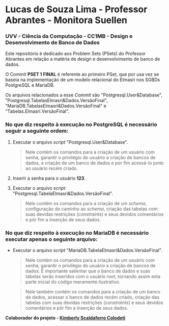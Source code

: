 # Lucas de Souza Lima - Professor Abrantes - Monitora Suellen
### UVV - Ciência da Computação - CC1MB -	Design e Desenvolvimento de Banco de Dados 

Este repositório é dedicado aos Problem Sets (PSets) do Professor Abrantes em relação a matéria de design e desenvolvimento de banco de dados.

O Commit **PSET 1 FINAL** é referente ao primeiro PSet, que por usa vez se baseia na implementação de um modelo relacional do Elmasri nos SGBDs PostgreSQL e MariaDB.

Os arquivos relacionados a esse *Commit* são "Postgresql.User&Database", "Postgresql.TabelasElmasri&Dados.VersãoFinal", "MariaDB.TabelasElmasri&Dados.VersãoFinal" e "Tabelas.Elmasri.VersãoFinal".

### No que diz respeito à execução no PostgreSQL é necessário seguir a seguinte ordem:

1.  Executar o arquivo *script* "Postgresql.User&Database".
    > Nele contém os comandos para a criação de um usuário com senha, garantir o privilégio do usuário a criação de bancos de dados, a criação de um banco de dados e por fim acessá-lo junto ao usuário recém criado.
    
2. Inserir a senha para o usuário **123**.
3. Executar o arquivo *script* "Postgresql.TabelaElmasri&Dados.VersãoFinal".
    > Nele contém os comandos para a criação de um *schema*, configuração do caminho ao *schema*, criação das tabelas com suas devidas restrições (*constraints*) e seus devidos comentários e pôr fim a inserção de seus dados.

### No que diz respeito à execução no MariaDB é necessário executar apenas o seguinte arquivo:

- Executar o arquivo *script* "MariaDB.TabelaElmasri&Dados.VersãoFinal".
    > Nele contém os comandos para a criação de um usuário com senha, garantir o privilégio do usuário a criação de bancos de dados. É importante salientar que o banco de dados e suas tabelas serão inseridos com o usuário *root*, tornando assim esta parte inicial do código meramente ilustrativo.
    
    > Nele também contém os comandos para a criação de um banco de dados, acessar o banco de dados recém criado, criação das tabelas com suas devidas restrições (*constraints*) e seus devidos comentários e pôr fim a inserção de seus dados.
    
**Colaborador do projeto - [Kimberly Scaldaferro Colodeti ](https://github.com/KimberlyScaldaC)**  

